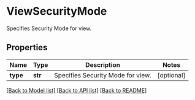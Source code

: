 # ViewSecurityMode

Specifies Security Mode for view.

## Properties
Name | Type | Description | Notes
------------ | ------------- | ------------- | -------------
**type** | **str** | Specifies Security Mode for view. | [optional] 

[[Back to Model list]](../README.md#documentation-for-models) [[Back to API list]](../README.md#documentation-for-api-endpoints) [[Back to README]](../README.md)



